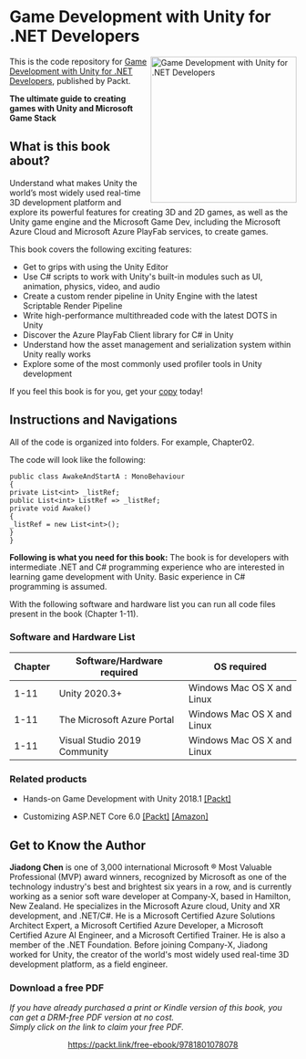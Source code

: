 # Game Development with Unity for .NET Developers

<a href="https://www.packtpub.com/product/game-development-with-unity-for-net-developers/9781801078078"><img src="https://static.packt-cdn.com/products/9781801078078/cover/smaller" alt="Game Development with Unity for .NET Developers" height="256px" align="right"></a>

This is the code repository for [Game Development with Unity for .NET Developers](https://www.packtpub.com/product/game-development-with-unity-for-net-developers/9781801078078), published by Packt.

**The ultimate guide to creating games with Unity and Microsoft Game Stack**

## What is this book about?
Understand what makes Unity the world’s most widely used real-time 3D development platform and explore its powerful features for creating 3D and 2D games, as well as the Unity game engine and the Microsoft Game Dev, including the Microsoft Azure Cloud and Microsoft Azure PlayFab services, to create games.

This book covers the following exciting features:
* Get to grips with using the Unity Editor
* Use C# scripts to work with Unity's built-in modules such as UI, animation, physics, video, and audio
* Create a custom render pipeline in Unity Engine with the latest Scriptable Render Pipeline
* Write high-performance multithreaded code with the latest DOTS in Unity
* Discover the Azure PlayFab Client library for C# in Unity
* Understand how the asset management and serialization system within Unity really works
* Explore some of the most commonly used profiler tools in Unity development

If you feel this book is for you, get your [copy](https://www.amazon.com/Game-Development-Unity-NET-Developers/dp/1801078076) today!


## Instructions and Navigations
All of the code is organized into folders. For example, Chapter02.

The code will look like the following:
```
public class AwakeAndStartA : MonoBehaviour
{
private List<int> _listRef;
public List<int> ListRef => _listRef;
private void Awake()
{
_listRef = new List<int>();
}
}
```

**Following is what you need for this book:**
The book is for developers with intermediate .NET and C# programming experience who are interested in learning game development with Unity. Basic experience in C# programming is assumed.

With the following software and hardware list you can run all code files present in the book (Chapter 1-11).

### Software and Hardware List
| Chapter | Software/Hardware required | OS required |
| -------- | ------------------------------------ | ----------------------------------- |
| 1-11 | Unity 2020.3+ | Windows Mac OS X and Linux  |
| 1-11 | The Microsoft Azure Portal | Windows Mac OS X and Linux  |
| 1-11 | Visual Studio 2019 Community | Windows Mac OS X and Linux  |


### Related products
* Hands-on Game Development with Unity 2018.1 [[Packt]](https://www.packtpub.com/product/hands-on-game-development-with-unity-2018-1-video/9781786465436)

* Customizing ASP.NET Core 6.0 [[Packt]](https://www.packtpub.com/product/customizing-asp-net-core-6-0-second-edition/9781803233604) [[Amazon]](https://www.amazon.com/Customizing-ASP-NET-Core-6-0-applications/dp/1803233605)


## Get to Know the Author

**Jiadong Chen**
is one of 3,000 international Microsoft ® Most Valuable Professional (MVP) award winners, recognized by Microsoft as one of the technology industry's best and brightest six years in a row, and is currently working as a senior soft ware developer at Company-X, based in Hamilton, New Zealand.
He specializes in the Microsoft Azure cloud, Unity and XR development, and .NET/C#. He is a Microsoft Certified Azure Solutions Architect Expert, a Microsoft Certified Azure Developer, a Microsoft Certified Azure AI Engineer, and a Microsoft Certified Trainer. He is also a member of the .NET Foundation.
Before joining Company-X, Jiadong worked for Unity, the creator of the world's most widely used real-time 3D development platform, as a field engineer.
### Download a free PDF

 <i>If you have already purchased a print or Kindle version of this book, you can get a DRM-free PDF version at no cost.<br>Simply click on the link to claim your free PDF.</i>
<p align="center"> <a href="https://packt.link/free-ebook/9781801078078">https://packt.link/free-ebook/9781801078078 </a> </p>